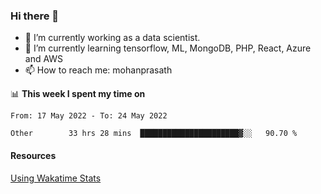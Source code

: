 ### Hi there 👋

- 🔭 I’m currently working as a data scientist.
- 🌱 I’m currently learning tensorflow, ML, MongoDB, PHP, React, Azure and AWS
- 📫 How to reach me: mohanprasath

📊 **This week I spent my time on**
<!--START_SECTION:waka-->

```text
From: 17 May 2022 - To: 24 May 2022

Other        33 hrs 28 mins  ██████████████████████▓░░   90.70 %
```

<!--END_SECTION:waka-->

#### Resources
[Using Wakatime Stats](https://github.com/marketplace/actions/waka-readme)
